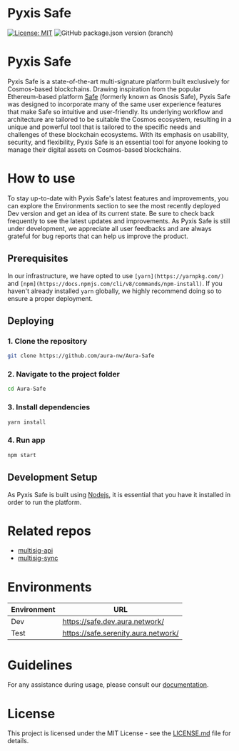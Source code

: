 # Pyxis Safe

[![License: MIT](https://img.shields.io/badge/License-MIT-yellow.svg)](https://github.com/aura-nw/Aura-Safe/blob/main/LICENSE.md)
![GitHub package.json version (branch)](https://img.shields.io/github/package-json/v/aura-nw/Aura-Safe)

# **Pyxis Safe**

Pyxis Safe is a state-of-the-art multi-signature platform built exclusively for Cosmos-based blockchains. Drawing inspiration from the popular Ethereum-based platform [Safe](https://safe.global/) (formerly known as Gnosis Safe), Pyxis Safe was designed to incorporate many of the same user experience features that make Safe so intuitive and user-friendly. Its underlying workflow and architecture are tailored to be suitable the Cosmos ecosystem, resulting in a unique and powerful tool that is tailored to the specific needs and challenges of these blockchain ecosystems. With its emphasis on usability, security, and flexibility, Pyxis Safe is an essential tool for anyone looking to manage their digital assets on Cosmos-based blockchains.

# **How to use**

To stay up-to-date with Pyxis Safe's latest features and improvements, you can explore the Environments section to see the most recently deployed Dev version and get an idea of its current state. Be sure to check back frequently to see the latest updates and improvements. As Pyxis Safe is still under development, we appreciate all user feedbacks and are always grateful for bug reports that can help us improve the product.

## **Prerequisites**

In our infrastructure, we have opted to use `[yarn](https://yarnpkg.com/)` and `[npm](https://docs.npmjs.com/cli/v8/commands/npm-install)`. If you haven't already installed `yarn` globally, we highly recommend doing so to ensure a proper deployment.

## Deploying

### **1. Clone the repository**

```bash
git clone https://github.com/aura-nw/Aura-Safe
```

### **2. Navigate to the project folder**

```bash
cd Aura-Safe
```

### **3. Install dependencies**

```bash
yarn install
```

### **4. Run app**

```bash
npm start
```

## Development Setup

As Pyxis Safe is built using [Nodejs](https://nodejs.org/en/), it is essential that you have it installed in order to run the platform.

# **Related repos**

- [multisig-api](https://github.com/aura-nw/multisig-api)
- [multisig-sync](https://github.com/aura-nw/multisig-sync)

# **Environments**

| Environment | URL |
| --- | --- |
| Dev | https://safe.dev.aura.network/ |
| Test | https://safe.serenity.aura.network/ |

# **Guidelines**

For any assistance during usage, please consult our [documentation](https://docs.aura.network/product/pyxis-safe/).

# **License**

This project is licensed under the MIT License - see the [LICENSE.md](https://github.com/aura-nw/Aura-Safe/blob/euphoria/LICENSE.md) file for details.
